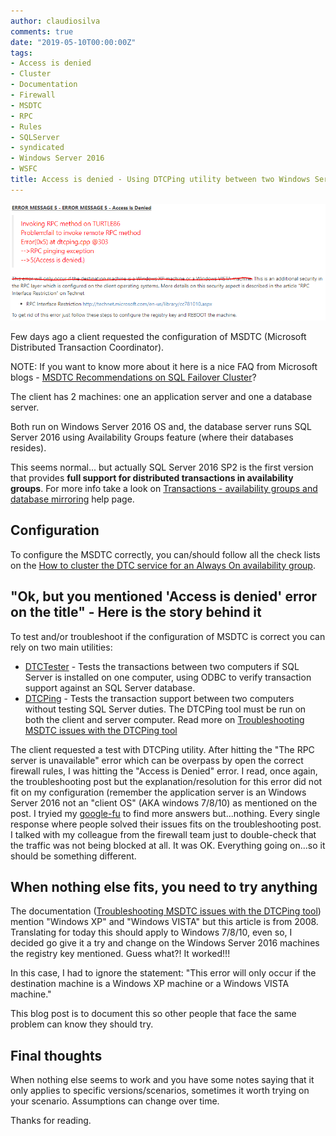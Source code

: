 ```yaml
---
author: claudiosilva
comments: true
date: "2019-05-10T00:00:00Z"
tags:
- Access is denied
- Cluster
- Documentation
- Firewall
- MSDTC
- RPC
- Rules
- SQLServer
- syndicated
- Windows Server 2016
- WSFC
title: Access is denied - Using DTCPing utility between two Windows Server 2016
---
```

![featureimage_smaller](/img/2019/05/featureimage_smaller-1.png)

Few days ago a client requested the configuration of MSDTC (Microsoft Distributed Transaction Coordinator).

NOTE: If you want to know more about it here is a nice FAQ from Microsoft blogs - [MSDTC Recommendations on SQL Failover Cluster](https://blogs.msdn.microsoft.com/alwaysonpro/2014/01/15/msdtc-recommendations-on-sql-failover-cluster)?

The client has 2 machines: one an application server and one a database server.

Both run on Windows Server 2016 OS and, the database server runs SQL Server 2016 using Availability Groups feature (where their databases resides).

This seems normal... but actually SQL Server 2016 SP2 is the first version that provides **full support for distributed transactions in availability groups**.
For more info take a look on [Transactions - availability groups and database mirroring](https://docs.microsoft.com/en-us/sql/database-engine/availability-groups/windows/transactions-always-on-availability-and-database-mirroring) help page.

## Configuration

To configure the MSDTC correctly, you can/should follow all the check lists on the [How to cluster the DTC service for an Always On availability group](https://docs.microsoft.com/en-us/sql/database-engine/availability-groups/windows/cluster-dtc-for-sql-server-2016-availability-groups).

## "Ok, but you mentioned 'Access is denied' error on the title" - Here is the story behind it

To test and/or troubleshoot if the configuration of MSDTC is correct you can rely on two main utilities:

* [DTCTester](https://www.microsoft.com/en-ca/download/details.aspx?id=30746) - Tests the transactions between two computers if SQL Server is installed on one computer, using ODBC to verify transaction support against an SQL Server database.
* [DTCPing](https://www.microsoft.com/en-ca/download/details.aspx?id=2868) - Tests the transaction support between two computers without testing SQL Server duties. The DTCPing tool must be run on both the client and server computer. Read more on [Troubleshooting MSDTC issues with the DTCPing tool](https://blogs.msdn.microsoft.com/puneetgupta/2008/11/12/troubleshooting-msdtc-issues-with-the-dtcping-tool/)

The client requested a test with DTCPing utility. After hitting the "The RPC server is unavailable" error which can be overpass by open the correct firewall rules, I was hitting the "Access is Denied" error.
I read, once again, the troubleshooting post but the explanation/resolution for this error did not fit on my configuration (remember the application server is an Windows Server 2016 not an "client OS" (AKA windows 7/8/10) as mentioned on the post.
I tryied my [google-fu](https://www.urbandictionary.com/define.php?term=google-fu) to find more answers but...nothing. Every single response where people solved their issues fits on the troubleshooting post.
I talked with my colleague from the firewall team just to double-check that the traffic was not being blocked at all. It was OK. Everything going on...so it should be something different.

## When nothing else fits, you need to try anything

The documentation ([Troubleshooting MSDTC issues with the DTCPing tool](https://blogs.msdn.microsoft.com/puneetgupta/2008/11/12/troubleshooting-msdtc-issues-with-the-dtcping-tool/)) mention "Windows XP" and "Windows VISTA" but this article is from 2008. Translating for today this should apply to Windows 7/8/10, even so, I decided go give it a try and change on the Windows Server 2016 machines the registry key mentioned.
Guess what?! It worked!!!

In this case, I had to ignore the statement: "This error will only occur if the destination machine is a Windows XP machine or a Windows VISTA machine."

This blog post is to document this so other people that face the same problem can know they should try.

## Final thoughts

When nothing else seems to work and you have some notes saying that it only applies to specific versions/scenarios, sometimes it worth trying on your scenario. Assumptions can change over time.

Thanks for reading.
